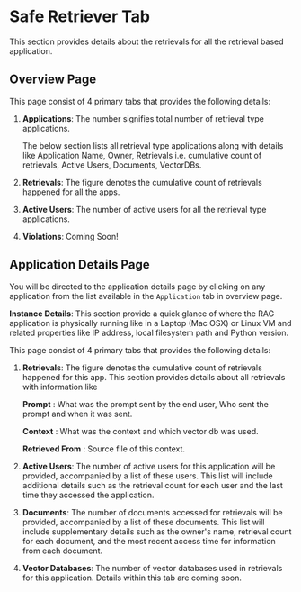 # Safe Retriever Tab

This section provides details about the retrievals for all the retrieval based application.

## Overview Page

This page consist of 4 primary tabs that provides the following details:

1. **Applications**:
   The number signifies total number of retrieval type applications.

   The below section lists all retrieval type applications along with details like Application Name, Owner, Retrievals i.e. cumulative count of retrievals, Active Users, Documents, VectorDBs.

2. **Retrievals**:
   The figure denotes the cumulative count of retrievals happened for all the apps.

3. **Active Users**:
   The number of active users for all the retrieval type applications.

4. **Violations**:
   Coming Soon!

## Application Details Page

You will be directed to the application details page by clicking on any application from the list available in the `Application` tab in overview page.

**Instance Details**:
This section provide a quick glance of where the RAG application is physically running like in a Laptop (Mac OSX) or Linux VM and related properties like IP address, local filesystem path and Python version.

This page consist of 4 primary tabs that provides the following details:

1. **Retrievals**: The figure denotes the cumulative count of retrievals happened for this app.
   This section provides details about all retrievals with information like

   **Prompt** : What was the prompt sent by the end user, Who sent the prompt and when it was sent.

   **Context** : What was the context and which vector db was used.

   **Retrieved From** : Source file of this context.

2. **Active Users**: The number of active users for this application will be provided, accompanied by a list of these users. This list will include additional details such as the retrieval count for each user and the last time they accessed the application.

3. **Documents**: The number of documents accessed for retrievals will be provided, accompanied by a list of these documents. This list will include supplementary details such as the owner's name, retrieval count for each document, and the most recent access time for information from each document.

4. **Vector Databases**: The number of vector databases used in retrievals for this application.
   Details within this tab are coming soon.
